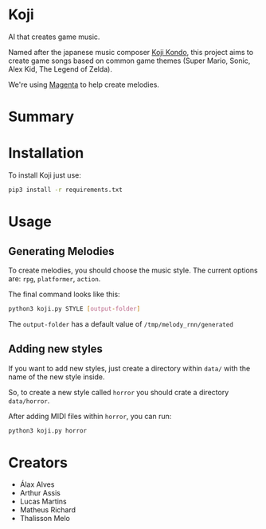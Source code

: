 # Koji
AI that creates game music. 

Named after the japanese music composer [Koji Kondo](https://en.wikipedia.org/wiki/Koji_Kondo), this project aims to create game songs based on common game themes (Super Mario, Sonic, Alex Kid, The Legend of Zelda).

We're using [Magenta](https://github.com/tensorflow/magenta) to help create melodies.

# Summary
<!-- TO DO  -->

# Installation
To install Koji just use:

```bash
pip3 install -r requirements.txt
```

# Usage
## Generating Melodies
To create melodies, you should choose the music style. The current options are: `rpg`, `platformer`, `action`.

The final command looks like this:

```bash
python3 koji.py STYLE [output-folder]
```

The `output-folder` has a default value of `/tmp/melody_rnn/generated`

## Adding new styles
If you want to add new styles, just create a directory within `data/` with the name of the new style inside.

So, to create a new style called `horror` you should crate a directory `data/horror`.

After adding MIDI files within `horror`, you can run:

```bash
python3 koji.py horror
```

# Creators
* Álax Alves
* Arthur Assis
* Lucas Martins
* Matheus Richard
* Thalisson Melo
